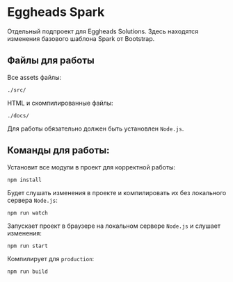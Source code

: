 # Eggheads Spark
Отдельный подпроект для Eggheads Solutions. Здесь находятся изменения базового шаблона Spark от Bootstrap.

## Файлы для работы
Все assets файлы:
```
./src/
```

HTML и скомпилированные файлы:
```
./docs/
```

Для работы обязательно должен быть установлен `Node.js`.

## Команды для работы:

Установит все модули в проект для корректной работы:
```
npm install
```

Будет слушать изменения в проекте и компилировать их без локального сервера `Node.js`:
```
npm run watch
```

Запускает проект в браузере на локальном сервере `Node.js` и слушает изменения:
```
npm run start
```

Компилирует для `production`:
```
npm run build
```

